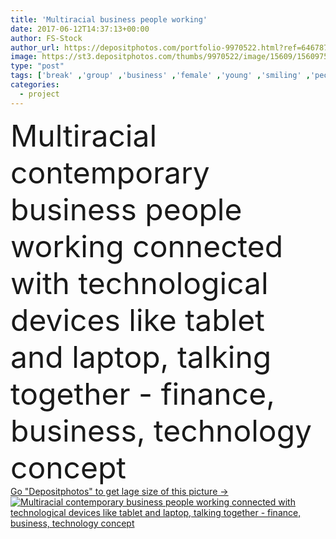 ```yaml
---
title: 'Multiracial business people working'
date: 2017-06-12T14:37:13+00:00
author: FS-Stock
author_url: https://depositphotos.com/portfolio-9970522.html?ref=64678756
image: https://st3.depositphotos.com/thumbs/9970522/image/15609/156097550/api_thumb_450.jpg?forcejpeg=true
type: "post"
tags: ['break' ,'group' ,'business' ,'female' ,'young' ,'smiling' ,'people' ,'women' ,'success' ,'male' ,'black' ,'connected' ,'technology' ,'race' ,'modern' ,'Men' ,'corporate' ,'authentic' ,'real' ,'smart' ,'notebook' ,'lifestyle' ,'work' ,'job' ,'together' ,'finance' ,'project' ,'trendy' ,'leader' ,'tablet' ,'casual' ,'team' ,'communicating' ,'teamwork' ,'mixed' ,'meeting' ,'arabic' ,'cups' ,'collaboration' ,'entrepreneur' ,'consulting' ,'multiracial' ,'multiethnic' ,'startup' ,'hijab' ,'Business People' ]
categories: 
  - project
---
```

<div aling="center">
            <font size="60"> Multiracial contemporary business people working connected with technological devices like tablet and laptop, talking together - finance, business, technology concept</font>   
</div>
<div>
    <a href='https://st3.depositphotos.com/thumbs/9970522/image/15609/156097550/api_thumb_450.jpg?forcejpeg=true?ref=64678756' target=_blank > Go "Depositphotos" to get lage size of this picture ->
        <img href='https://st3.depositphotos.com/thumbs/9970522/image/15609/156097550/api_thumb_450.jpg?forcejpeg=true?ref=64678756' src='https://st3.depositphotos.com/9970522/15609/i/950/depositphotos_156097550-stock-photo-multiracial-business-people-working.jpg?forcejpeg=true' alt='Multiracial contemporary business people working connected with technological devices like tablet and laptop, talking together - finance, business, technology concept' >
    </a>
</div>
